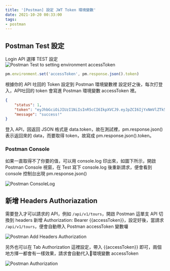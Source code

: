 ```yaml
---
title: '[Postman] 設定 JWT Token 環境變數'
date: 2021-10-20 00:33:00
tags:
- postman
---
```

## Postman Test 設定
Login API 選擇 TEST 設定
![Postman Test to setting environment accessToken](../../../images/20211020/postman-test.png)

``` js
pm.environment.set('accessToken', pm.response.json().token)
```
根據你的 API 吐回的 Token 設定到 Postman 環境變數裡
設定好之後，每次打登入，API吐回的 token 會寫進 Postman 環境變數 accessToken 裡。

``` json
{
    "status": 1,
    "token": "eyJhbGciOiJIUzI1NiIsInR5cCI6IkpXVCJ9.eyJpZCI6IjYxNmVlZTk5YWVlNjdiNDRkZWU5ODIyMCIsImlhdCI6MTYzNDY2MDQ3OCwiZXhwIjoxNjQyNDM2NDc4fQ.tyq6Dd32ROnIuVdCed3xQel6E-jg8YcaCRcoEqSQs44",
    "message": "success!"
}
```
登入 API，因返回 JSON 格式是 data.token，故在測試裡，pm.response.json() 表示返回來的 data，而要取得 token，故寫成 pm.response.json().token。

### Postman Console
如果一直取得不了你要的值，可以用 console.log 印出來，如圖下所示，開啟 Postman Console 視窗，在 Test 寫下 console.log 後重新請求，便會看到 console 控制台出現 pm.response.json()

![Postman ConsoleLog](../../../images/20211020/postman-console.png)

## 新增 Headers Authoriazation
需要登入才可以請求的 API，例如 `/api/v1/tours`，開啟 Postman 這單支 API 切換到 headers
新增 Authorization: Bearer {{accessToken}}，設定好後，當請求 `/api/v1/tours`，便會自動帶入 Postman accessToken 變數囉

![Postman Add Headers Authorization](../../../images/20211020/postman-addHeaders.png)

另外也可以在 Tab Authorization 這裡設定，帶入 {{accessToken}} 即可，兩個地方擇一都會有一樣效果，請求會自動代入環境變數 accessToken

![Postman Authorization](../../../images/20211020/postman-authorization.png)
